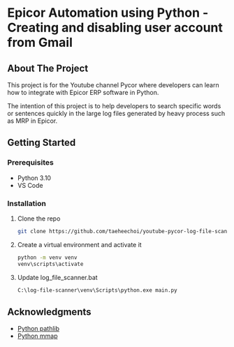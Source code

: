 # Epicor Automation using Python - Creating and disabling user account from Gmail

<!-- ABOUT THE PROJECT -->

## About The Project

This project is for the Youtube channel Pycor where developers can learn how to integrate with Epicor ERP software in Python. 

The intention of this project is to help developers to search specific words or sentences quickly in the large log files generated by heavy process such as MRP in Epicor.

<!-- GETTING STARTED -->

## Getting Started

### Prerequisites

- Python 3.10
- VS Code

### Installation

1. Clone the repo
   ```sh
   git clone https://github.com/taeheechoi/youtube-pycor-log-file-scanner.git .
   ```
2. Create a virtual environment and activate it
   ```sh
   python -m venv venv
   venv\scripts\activate
   ```
3. Update log_file_scanner.bat
   ```sh
   C:\log-file-scanner\venv\Scripts\python.exe main.py
   ```
## Acknowledgments

- [Python pathlib](https://docs.python.org/3/library/pathlib.html)
- [Python mmap](https://docs.python.org/3/library/mmap.html)

